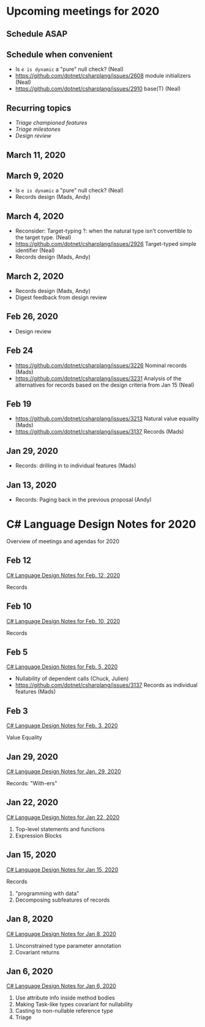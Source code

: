 ﻿# Upcoming meetings for 2020

## Schedule ASAP

## Schedule when convenient

- Is `e is dynamic` a "pure" null check? (Neal)
- https://github.com/dotnet/csharplang/issues/2608 module initializers (Neal)
- https://github.com/dotnet/csharplang/issues/2910 base(T) (Neal)

## Recurring topics

- *Triage championed features*
- *Triage milestones*
- *Design review*

## March 11, 2020

## March 9, 2020

- Is `e is dynamic` a "pure" null check? (Neal)
- Records design (Mads, Andy)

## March 4, 2020

- Reconsider: Target-typing ?: when the natural type isn't convertible to the target type. (Neal)
- https://github.com/dotnet/csharplang/issues/2926 Target-typed simple identifier (Neal)
- Records design (Mads, Andy)

## March 2, 2020

- Records design (Mads, Andy)
- Digest feedback from design review

## Feb 26, 2020

- Design review

## Feb 24

- https://github.com/dotnet/csharplang/issues/3226 Nominal records (Mads)
- https://github.com/dotnet/csharplang/issues/3231 Analysis of the alternatives for records based on the design criteria from Jan 15 (Neal)

## Feb 19

- https://github.com/dotnet/csharplang/issues/3213 Natural value equality (Mads)
- https://github.com/dotnet/csharplang/issues/3137 Records (Mads)

## Jan 29, 2020

- Records: drilling in to individual features (Mads)

## Jan 13, 2020

- Records: Paging back in the previous proposal (Andy)

# C# Language Design Notes for 2020

Overview of meetings and agendas for 2020

## Feb 12

[C# Language Design Notes for Feb. 12, 2020](LDM-2020-02-12.md)

Records

## Feb 10

[C# Language Design Notes for Feb. 10, 2020](LDM-2020-02-10.md)

Records

## Feb 5

[C# Language Design Notes for Feb. 5, 2020](LDM-2020-02-05.md)

- Nullability of dependent calls (Chuck, Julien)
- https://github.com/dotnet/csharplang/issues/3137 Records as individual features (Mads)

## Feb 3

[C# Language Design Notes for Feb. 3, 2020](LDM-2020-02-03.md)

Value Equality

## Jan 29, 2020

[C# Language Design Notes for Jan. 29, 2020](LDM-2020-01-29.md)

Records: "With-ers"

## Jan 22, 2020

[C# Language Design Notes for Jan 22, 2020](LDM-2020-01-22.md)

1. Top-level statements and functions
2. Expression Blocks

## Jan 15, 2020

[C# Language Design Notes for Jan 15, 2020](LDM-2020-01-15.md)

Records

1. "programming with data"
1. Decomposing subfeatures of records

## Jan 8, 2020

[C# Language Design Notes for Jan 8, 2020](LDM-2020-01-08.md)

1. Unconstrained type parameter annotation
2. Covariant returns

## Jan 6, 2020

[C# Language Design Notes for Jan 6, 2020](LDM-2020-01-06.md)

1. Use attribute info inside method bodies
1. Making Task-like types covariant for nullability
1. Casting to non-nullable reference type
1. Triage
